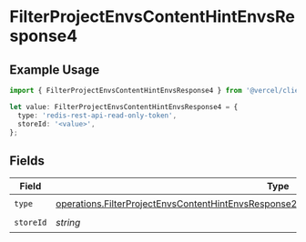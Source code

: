 # FilterProjectEnvsContentHintEnvsResponse4

## Example Usage

```typescript
import { FilterProjectEnvsContentHintEnvsResponse4 } from '@vercel/client/models/operations';

let value: FilterProjectEnvsContentHintEnvsResponse4 = {
  type: 'redis-rest-api-read-only-token',
  storeId: '<value>',
};
```

## Fields

| Field     | Type                                                                                                                                                                                                       | Required           | Description |
| --------- | ---------------------------------------------------------------------------------------------------------------------------------------------------------------------------------------------------------- | ------------------ | ----------- |
| `type`    | [operations.FilterProjectEnvsContentHintEnvsResponse200ApplicationJSONResponseBody3Envs4Type](../../models/operations/filterprojectenvscontenthintenvsresponse200applicationjsonresponsebody3envs4type.md) | :heavy_check_mark: | N/A         |
| `storeId` | _string_                                                                                                                                                                                                   | :heavy_check_mark: | N/A         |
